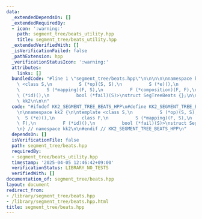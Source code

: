 ```yaml
---
data:
  _extendedDependsOn: []
  _extendedRequiredBy:
  - icon: ':warning:'
    path: segment_tree/beats_utility.hpp
    title: segment_tree/beats_utility.hpp
  _extendedVerifiedWith: []
  _isVerificationFailed: false
  _pathExtension: hpp
  _verificationStatusIcon: ':warning:'
  attributes:
    links: []
  bundledCode: "#line 1 \"segment_tree/beats.hpp\"\n\n\n\n\nnamespace kk2 {\n\ntemplate\
    \ <class S,\n          S (*op)(S, S),\n          S (*e)(),\n          class F,\n\
    \          S (*mapping)(F, S),\n          F (*composition)(F, F),\n          F\
    \ (*id)(),\n          bool (*fail)(S)>\nstruct SegTreeBeats {};\n\n} // namespace\
    \ kk2\n\n\n"
  code: "#ifndef KK2_SEGMENT_TREE_BEATS_HPP\n#define KK2_SEGMENT_TREE_BEATS_HPP 1\n\
    \n\nnamespace kk2 {\n\ntemplate <class S,\n          S (*op)(S, S),\n        \
    \  S (*e)(),\n          class F,\n          S (*mapping)(F, S),\n          F (*composition)(F,\
    \ F),\n          F (*id)(),\n          bool (*fail)(S)>\nstruct SegTreeBeats {};\n\
    \n} // namespace kk2\n\n#endif // KK2_SEGMENT_TREE_BEATS_HPP\n"
  dependsOn: []
  isVerificationFile: false
  path: segment_tree/beats.hpp
  requiredBy:
  - segment_tree/beats_utility.hpp
  timestamp: '2025-04-05 12:46:42+09:00'
  verificationStatus: LIBRARY_NO_TESTS
  verifiedWith: []
documentation_of: segment_tree/beats.hpp
layout: document
redirect_from:
- /library/segment_tree/beats.hpp
- /library/segment_tree/beats.hpp.html
title: segment_tree/beats.hpp
---
```

